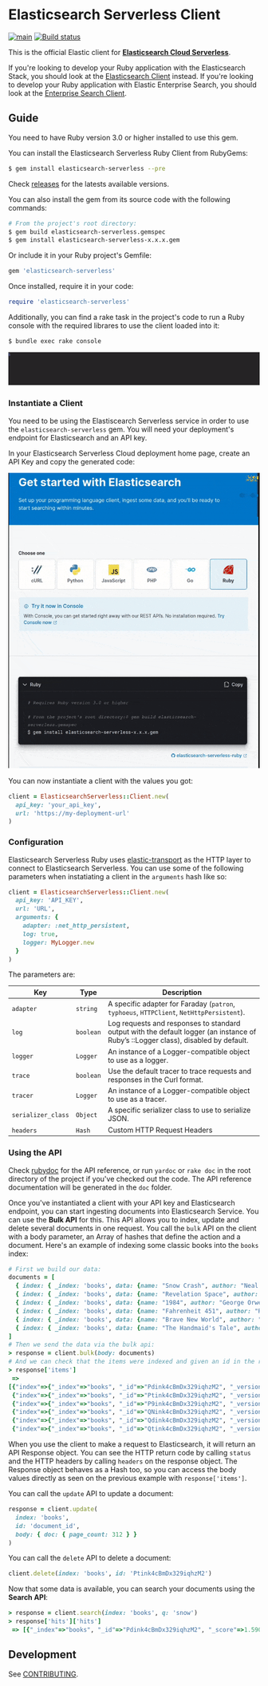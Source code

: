 # Elasticsearch Serverless Client

[![main](https://github.com/elastic/elasticsearch-serverless-ruby/actions/workflows/tests.yml/badge.svg?branch=main)](https://github.com/elastic/elasticsearch-serverless-ruby/actions/workflows/tests.yml)
[![Build status](https://badge.buildkite.com/18738fa6534c59b2cd35d8ffc60a1b2fe192ab54f86c778026.svg)](https://buildkite.com/elastic/elasticsearch-serverless-ruby)

This is the official Elastic client for [**Elasticsearch Cloud Serverless**](https://www.elastic.co/elasticsearch/serverless).

If you're looking to develop your Ruby application with the Elasticsearch Stack, you should look at the [Elasticsearch Client](https://github.com/elastic/elasticsearch-ruby) instead. If you're looking to develop your Ruby application with Elastic Enterprise Search, you should look at the [Enterprise Search Client](https://github.com/elastic/enterprise-search-ruby/).

## Guide

You need to have Ruby version 3.0 or higher installed to use this gem.

You can install the Elasticsearch Serverless Ruby Client from RubyGems:

```bash
$ gem install elasticsearch-serverless --pre
```

Check [releases](https://github.com/elastic/elasticsearch-serverless-ruby/releases) for the latests available versions.

You can also install the gem from its source code with the following commands:

```bash
# From the project's root directory:
$ gem build elasticsearch-serverless.gemspec
$ gem install elasticsearch-serverless-x.x.x.gem
```

Or include it in your Ruby project's Gemfile:

```ruby
gem 'elasticsearch-serverless'
```

Once installed, require it in your code:

```ruby
require 'elasticsearch-serverless'
```

Additionally, you can find a rake task in the project's code to run a Ruby console with the required librares to use the client loaded into it:

```bash
$ bundle exec rake console
```

![rake console](docs/images/rake-console.gif "rake console")

### Instantiate a Client

You need to be using the Elastiscearch Serverless service in order to use the `elasticsearch-serverless` gem. You will need your deployment's endpoint for Elasticsearch and an API key.

In your Elasticsearch Serverless Cloud deployment home page, create an API Key and copy the generated code:

![Copy the endpoint and API Key code for Elasticsearch](docs/images/serverless-api-key.gif "Copy the endpoint and API Key code for Elasticsearch")

You can now instantiate a client with the values you got:

```ruby
client = ElasticsearchServerless::Client.new(
  api_key: 'your_api_key',
  url: 'https://my-deployment-url'
)
```

### Configuration

Elasticsearch Serverless Ruby uses [elastic-transport](github.com/elastic/elastic-transport-ruby/) as the HTTP layer to connect to Elasticsearch Serverless. You can use some of the following parameters when instatiating a client in the `arguments` hash like so:

```ruby
client = ElasticsearchServerless::Client.new(
  api_key: 'API_KEY',
  url: 'URL',
  arguments: {
    adapter: :net_http_persistent,
    log: true,
    logger: MyLogger.new
  }
)
```

The parameters are:

| Key                | Type      | Description                                                                                                                        |
|--------------------|-----------|------------------------------------------------------------------------------------------------------------------------------------|
| `adapter`          | `string`  | A specific adapter for Faraday (`patron`, `typhoeus`, `HTTPClient`, `NetHttpPersistent`).                                          |
| `log`              | `boolean` | Log requests and responses to standard output with the default logger (an instance of Ruby’s ::Logger class), disabled by default. |
| `logger`           | `Logger`  | An instance of a Logger-compatible object to use as a logger.                                                                      |
| `trace`            | `boolean` | Use the default tracer to trace requests and responses in the Curl format.                                                         |
| `tracer`           | `Logger`  | An instance of a Logger-compatible object to use as a tracer.                                                                      |
| `serializer_class` | `Object`  | A specific serializer class to use to serialize JSON.                                                                              |
| `headers`          | `Hash`    | Custom HTTP Request Headers                                                                                                        |
### Using the API

Check [rubydoc](https://rubydoc.info/gems/elasticsearch-serverless/) for the API reference, or run `yardoc` or `rake doc` in the root directory of the project if you've checked out the code. The API reference documentation will be generated in the `doc` folder.

Once you've instantiated a client with your API key and Elasticsearch endpoint, you can start ingesting documents into Elasticsearch Service. You can use the **Bulk API** for this. This API allows you to index, update and delete several documents in one request. You call the `bulk` API on the client with a body parameter, an Array of hashes that define the action and a document. Here's an example of indexing some classic books into the `books` index:

```ruby
# First we build our data:
documents = [
  { index: { _index: 'books', data: {name: "Snow Crash", author: "Neal Stephenson", release_date: "1992-06-01", page_count: 470} } },
  { index: { _index: 'books', data: {name: "Revelation Space", author: "Alastair Reynolds", release_date: "2000-03-15", page_count: 585} } },
  { index: { _index: 'books', data: {name: "1984", author: "George Orwell", release_date: "1949-06-08", page_count: 328} } },
  { index: { _index: 'books', data: {name: "Fahrenheit 451", author: "Ray Bradbury", release_date: "1953-10-15", page_count: 227} } },
  { index: { _index: 'books', data: {name: "Brave New World", author: "Aldous Huxley", release_date: "1932-06-01", page_count: 268} } },
  { index: { _index: 'books', data: {name: "The Handmaid's Tale", author: "Margaret Atwood", release_date: "1985-06-01", page_count: 311} } }
]
# Then we send the data via the bulk api:
> response = client.bulk(body: documents)
# And we can check that the items were indexed and given an id in the response:
> response['items']
 =>
[{"index"=>{"_index"=>"books", "_id"=>"Pdink4cBmDx329iqhzM2", "_version"=>1, "result"=>"created", "_shards"=>{"total"=>2, "successful"=>1, "failed"=>0}, "_seq_no"=>0, "_primary_term"=>1, "status"=>201}},
 {"index"=>{"_index"=>"books", "_id"=>"Ptink4cBmDx329iqhzM2", "_version"=>1, "result"=>"created", "_shards"=>{"total"=>2, "successful"=>1, "failed"=>0}, "_seq_no"=>1, "_primary_term"=>1, "status"=>201}},
 {"index"=>{"_index"=>"books", "_id"=>"P9ink4cBmDx329iqhzM2", "_version"=>1, "result"=>"created", "_shards"=>{"total"=>2, "successful"=>1, "failed"=>0}, "_seq_no"=>2, "_primary_term"=>1, "status"=>201}},
 {"index"=>{"_index"=>"books", "_id"=>"QNink4cBmDx329iqhzM2", "_version"=>1, "result"=>"created", "_shards"=>{"total"=>2, "successful"=>1, "failed"=>0}, "_seq_no"=>3, "_primary_term"=>1, "status"=>201}},
 {"index"=>{"_index"=>"books", "_id"=>"Qdink4cBmDx329iqhzM2", "_version"=>1, "result"=>"created", "_shards"=>{"total"=>2, "successful"=>1, "failed"=>0}, "_seq_no"=>4, "_primary_term"=>1, "status"=>201}},
 {"index"=>{"_index"=>"books", "_id"=>"Qtink4cBmDx329iqhzM2", "_version"=>1, "result"=>"created", "_shards"=>{"total"=>2, "successful"=>1, "failed"=>0}, "_seq_no"=>5, "_primary_term"=>1, "status"=>201}}]

```

When you use the client to make a request to Elasticsearch, it will return an API Response object. You can see the HTTP return code by calling `status` and the HTTP headers by calling `headers` on the response object. The Response object behaves as a Hash too, so you can access the body values directly as seen on the previous example with `response['items']`.


You can call the `update` API to update a document:

```ruby
response = client.update(
  index: 'books', 
  id: 'document_id', 
  body: { doc: { page_count: 312 } }
)
```

You can call the `delete` API to delete a document:

```ruby
client.delete(index: 'books', id: 'Ptink4cBmDx329iqhzM2')
```

Now that some data is available, you can search your documents using the **Search API**:

```ruby
> response = client.search(index: 'books', q: 'snow')
> response['hits']['hits']
 => [{"_index"=>"books", "_id"=>"Pdink4cBmDx329iqhzM2", "_score"=>1.5904956, "_source"=>{"name"=>"Snow Crash", "author"=>"Neal Stephenson", "release_date"=>"1992-06-01", "page_count"=>470}}]
```

## Development

See [CONTRIBUTING](./CONTRIBUTING.md).
